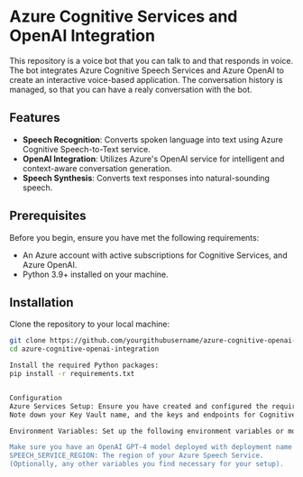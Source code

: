 # Azure Cognitive Services and OpenAI Integration

This repository is a voice bot that you can talk to and that responds in voice.
The bot integrates Azure Cognitive Speech Services and Azure OpenAI to create an interactive voice-based application. 
The conversation history is managed, so that you can have a realy conversation with the bot.

## Features
- **Speech Recognition**: Converts spoken language into text using Azure Cognitive Speech-to-Text service.
- **OpenAI Integration**: Utilizes Azure's OpenAI service for intelligent and context-aware conversation generation.
- **Speech Synthesis**: Converts text responses into natural-sounding speech.
  
## Prerequisites

Before you begin, ensure you have met the following requirements:

- An Azure account with active subscriptions for Cognitive Services, and Azure OpenAI.
- Python 3.9+ installed on your machine.

## Installation

Clone the repository to your local machine:

```bash
git clone https://github.com/yourgithubusername/azure-cognitive-openai-integration.git
cd azure-cognitive-openai-integration

Install the required Python packages:
pip install -r requirements.txt


Configuration
Azure Services Setup: Ensure you have created and configured the required Azure services (Cognitive Services, Key Vault, and OpenAI). 
Note down your Key Vault name, and the keys and endpoints for Cognitive Services and OpenAI.

Environment Variables: Set up the following environment variables or modify the provided config.py (if created) with your Azure resources' details:

Make sure you have an OpenAI GPT-4 model deployed with deployment name "GPT-4" / or change the variable as needed
SPEECH_SERVICE_REGION: The region of your Azure Speech Service.
(Optionally, any other variables you find necessary for your setup).
